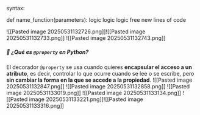 
syntax:

def name_function(parameters):
	logic
	logic
	logic
free new lines of code

![[Pasted image 20250531132726.png]]![[Pasted image 20250531132733.png]]
![[Pasted image 20250531132743.png]]
##### 🔷 ¿Qué es `@property` en Python?

El decorador `@property` se usa cuando quieres **encapsular el acceso a un atributo**, es decir, controlar lo que ocurre cuando se lee o se escribe, pero **sin cambiar la forma en la que se accede a la propiedad**.
![[Pasted image 20250531132847.png]]
![[Pasted image 20250531132858.png]]
![[Pasted image 20250531133019.png]]
![[Pasted image 20250531133134.png]]
![[Pasted image 20250531133221.png]]![[Pasted image 20250531133316.png]]
